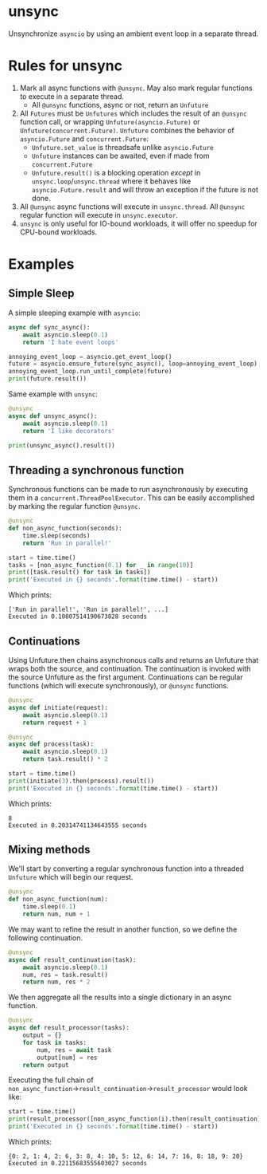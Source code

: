 # unsync
Unsynchronize `asyncio` by using an ambient event loop in a separate thread.

# Rules for unsync
1. Mark all async functions with `@unsync`. May also mark regular functions to execute in a separate thread.
    * All `@unsync` functions, async or not, return an `Unfuture`
2. All `Futures` must be `Unfutures` which includes the result of an `@unsync` function call,
    or wrapping `Unfuture(asyncio.Future)` or `Unfuture(concurrent.Future)`.
    `Unfuture` combines the behavior of `asyncio.Future` and `concurrent.Future`:
    * `Unfuture.set_value` is threadsafe unlike `asyncio.Future`
    * `Unfuture` instances can be awaited, even if made from `concurrent.Future`
    * `Unfuture.result()` is a blocking operation *except* in `unsync.loop`/`unsync.thread` where
    it behaves like `asyncio.Future.result` and will throw an exception if the future is not done.
3. All `@unsync` async functions will execute in `unsync.thread`.
    All `@unsync` regular function will execute in `unsync.executor`.
4. `unsync` is only useful for IO-bound workloads, it will offer
    no speedup for CPU-bound workloads.


# Examples
## Simple Sleep
A simple sleeping example with `asyncio`:
```python
async def sync_async():
    await asyncio.sleep(0.1)
    return 'I hate event loops'

annoying_event_loop = asyncio.get_event_loop()
future = asyncio.ensure_future(sync_async(), loop=annoying_event_loop)
annoying_event_loop.run_until_complete(future)
print(future.result())
```

Same example with `unsync`:
```python
@unsync
async def unsync_async():
    await asyncio.sleep(0.1)
    return 'I like decorators'

print(unsync_async().result())
```

## Threading a synchronous function
Synchronous functions can be made to run asynchronously by executing them in a `concurrent.ThreadPoolExecutor`.
This can be easily accomplished by marking the regular function `@unsync`.
```python
@unsync
def non_async_function(seconds):
    time.sleep(seconds)
    return 'Run in parallel!'

start = time.time()
tasks = [non_async_function(0.1) for _ in range(10)]
print([task.result() for task in tasks])
print('Executed in {} seconds'.format(time.time() - start))
```
Which prints:

    ['Run in parallel!', 'Run in parallel!', ...]
    Executed in 0.10807514190673828 seconds

## Continuations
Using Unfuture.then chains asynchronous calls and returns an Unfuture that wraps both the source, and continuation.
The continuation is invoked with the source Unfuture as the first argument.
Continuations can be regular functions (which will execute synchronously), or `@unsync` functions.
```python
@unsync
async def initiate(request):
    await asyncio.sleep(0.1)
    return request + 1

@unsync
async def process(task):
    await asyncio.sleep(0.1)
    return task.result() * 2

start = time.time()
print(initiate(3).then(process).result())
print('Executed in {} seconds'.format(time.time() - start))
```
Which prints:

    8
    Executed in 0.20314741134643555 seconds

## Mixing methods

We'll start by converting a regular synchronous function into a threaded `Unfuture` which will begin our request.
```python
@unsync
def non_async_function(num):
    time.sleep(0.1)
    return num, num + 1
```
We may want to refine the result in another function, so we define the following continuation.
```python
@unsync
async def result_continuation(task):
    await asyncio.sleep(0.1)
    num, res = task.result()
    return num, res * 2
```
We then aggregate all the results into a single dictionary in an async function.
```python
@unsync
async def result_processor(tasks):
    output = {}
    for task in tasks:
        num, res = await task
        output[num] = res
    return output
```
Executing the full chain of `non_async_function`&rightarrow;`result_continuation`&rightarrow;`result_processor` would look like:
```python
start = time.time()
print(result_processor([non_async_function(i).then(result_continuation) for i in range(10)]).result())
print('Executed in {} seconds'.format(time.time() - start))
```

Which prints:

    {0: 2, 1: 4, 2: 6, 3: 8, 4: 10, 5: 12, 6: 14, 7: 16, 8: 18, 9: 20}
    Executed in 0.22115683555603027 seconds